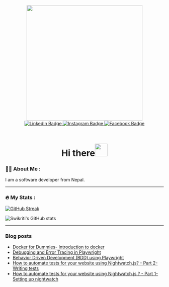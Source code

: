 <div id="header" align="center">
  <img src="https://media.giphy.com/media/LMcB8XospGZO8UQq87/giphy.gif" width="368"/>
</div>


<div id="badges" align="center">
  <a href="https://www.linkedin.com/in/swikriti-tripathi/">
    <img src="https://img.shields.io/badge/LinkedIn-blue?style=for-the-badge&logo=linkedin&logoColor=white" alt="LinkedIn Badge"/>
  </a>
  <a href="https://www.youtube.com/watch?v=dQw4w9WgXcQ&ab_channel=RickAstley">
    <img src="https://img.shields.io/badge/Instagram-%23E4405F.svg?style=for-the-badge&logo=Instagram&logoColor=white" alt="Instagram Badge"/>
  </a>
  <a href="https://www.youtube.com/watch?v=dQw4w9WgXcQ&ab_channel=RickAstley">
    <img src="https://img.shields.io/badge/Facebook-1877F2?logo=facebook&logoColor=fff&style=for-the-badge" alt="Facebook Badge"/>
  </a>
</div>

<!-- <div align="center">
<img align="center" src="https://komarev.com/ghpvc/?username=SwikritiT&style=flat-square&color=blueviolet" alt=""/>
</div> -->
<br>
<h1 align="center">Hi there<img src="https://media.giphy.com/media/hvRJCLFzcasrR4ia7z/giphy.gif" width="40"></h1>



### :woman_technologist: About Me :

I am a software developer from Nepal. 


- - - 

### :fire: My Stats :

[![GitHub Streak](https://streak-stats.demolab.com?user=SwikritiT&theme=radical&hide_border=true&border_radius=5)](https://git.io/streak-stats)

![Swikriti's GitHub stats](https://github-readme-stats.vercel.app/api?username=SwikritiT&show_icons=true&theme=radical&hide_border=true&border_radius=5&hide=stars&count_private=true&card_width=500px&include_all_commits=true)

- - - 

### Blog posts
<!-- BLOG-POST-LIST:START -->
- [Docker for Dummies- Introduction to docker](https://dev.to/swikritit/docker-for-dummies-introduction-to-docker-5h67)
- [Debugging and Error Tracing in Playwright](https://dev.to/jankaritech/debugging-and-error-tracing-in-playwright-516o)
- [Behavior Driven Development &lpar;BDD&rpar; using Playwright](https://dev.to/jankaritech/behavior-driven-development-bdd-using-playwright-n1o)
- [How to automate tests for your website using Nightwatch.js? - Part 2- Writing tests](https://dev.to/swikritit/how-to-automate-tests-for-your-website-using-nightwatchjs-part-2-writing-tests-4h6a)
- [How to automate tests for your website using Nightwatch.js ? - Part 1- Setting up nightwatch](https://dev.to/swikritit/how-to-automate-tests-for-your-website-using-nightwatchjs-part-1-setting-up-nightwatch-53m4)
<!-- BLOG-POST-LIST:END -->